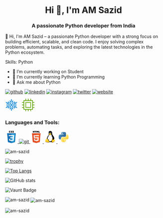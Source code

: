 <h1 align="center">Hi 👋, I'm AM Sazid</h1>
<h3 align="center">A passionate Python developer from India</h3>

👋 Hi, I'm AM Sazid – a passionate Python developer with a strong focus on building efficient, scalable, and clean code. I enjoy solving complex problems, automating tasks, and exploring the latest technologies in the Python ecosystem.



Skills: Python

- 🔭 I’m currently working on Student 
- 🌱 I’m currently learning Python Programming 
- 💬 Ask me about Python  


[<img src='https://cdn.jsdelivr.net/npm/simple-icons@3.0.1/icons/github.svg' alt='github' height='40'>](https://github.com/am-sazid)  [<img src='https://cdn.jsdelivr.net/npm/simple-icons@3.0.1/icons/linkedin.svg' alt='linkedin' height='40'>](https://www.linkedin.com/in/am-sazid-205673316//)  [<img src='https://cdn.jsdelivr.net/npm/simple-icons@3.0.1/icons/instagram.svg' alt='instagram' height='40'>](https://www.instagram.com/am_sazid/)  [<img src='https://cdn.jsdelivr.net/npm/simple-icons@3.0.1/icons/twitter.svg' alt='twitter' height='40'>](https://twitter.com/@AMSazid1)  [<img src='https://cdn.jsdelivr.net/npm/simple-icons@3.0.1/icons/icloud.svg' alt='website' height='40'>](https://am-sazid.github.io/am-sazid11/?fbclid=IwY2xjawF3fkpleHRuA2FlbQIxMAABHZJekpbMkPFvfaYFyT7Z-rUMILfR3Bu5vcsPBW1i8BWmxSAaH4tIgikzpQ_aem_81dHM34-Dp3BWcZttmZPZA)  

<a href='https://archiveprogram.github.com/'><img src='https://raw.githubusercontent.com/acervenky/animated-github-badges/master/assets/acbadge.gif' width='40' height='40'></a> <a href='https://docs.github.com/en/developers'><img src='https://raw.githubusercontent.com/acervenky/animated-github-badges/master/assets/devbadge.gif' width='40' height='40'></a> 

<h3 align="left">Languages and Tools:</h3>
<p align="left"> <a href="https://www.w3schools.com/css/" target="_blank" rel="noreferrer"> <img src="https://raw.githubusercontent.com/devicons/devicon/master/icons/css3/css3-original-wordmark.svg" alt="css3" width="40" height="40"/> </a> <a href="https://git-scm.com/" target="_blank" rel="noreferrer"> <img src="https://www.vectorlogo.zone/logos/git-scm/git-scm-icon.svg" alt="git" width="40" height="40"/> </a> <a href="https://www.w3.org/html/" target="_blank" rel="noreferrer"> <img src="https://raw.githubusercontent.com/devicons/devicon/master/icons/html5/html5-original-wordmark.svg" alt="html5" width="40" height="40"/> </a> <a href="https://www.linux.org/" target="_blank" rel="noreferrer"> <img src="https://raw.githubusercontent.com/devicons/devicon/master/icons/linux/linux-original.svg" alt="linux" width="40" height="40"/> </a> <a href="https://www.python.org" target="_blank" rel="noreferrer"> <img src="https://raw.githubusercontent.com/devicons/devicon/master/icons/python/python-original.svg" alt="python" width="40" height="40"/> </a> </p>



<p><img align="center" src="https://github-readme-streak-stats.herokuapp.com/?user=am-sazid&" alt="am-sazid" /></p>

[![trophy](https://github-profile-trophy.vercel.app/?username=am-sazid)](https://github.com/ryo-ma/github-profile-trophy)

[![Top Langs](https://github-readme-stats.vercel.app/api/top-langs/?username=am-sazid)](https://github.com/anuraghazra/github-readme-stats)

![GitHub stats](https://github-readme-stats.vercel.app/api?username=am-sazid&show_icons=true)  

![Vaunt Badge](https://api.vaunt.dev/v1/github/entities/am-sazid/contributions?format=svg&private=false)  


<p><img align="left" src="https://github-readme-stats.vercel.app/api/top-langs?username=am-sazid&show_icons=true&locale=en&layout=compact" alt="am-sazid" /></p>

<p>&nbsp;<img align="center" src="https://github-readme-stats.vercel.app/api?username=am-sazid&show_icons=true&locale=en" alt="am-sazid" /></p>

<p><img align="center" src="https://github-readme-streak-stats.herokuapp.com/?user=am-sazid&" alt="am-sazid" /></p>


